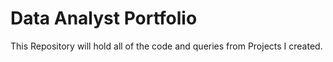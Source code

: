# Data Analyst Portfolio

This Repository will hold all of the code and queries from Projects I created.
